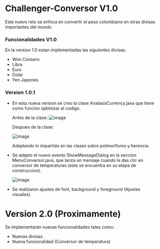 # Challenger-Conversor V1.0
Este nuevo reto se enfoca en convertir el peso colombiano en otras divisas importantes del mundo.

### Funcionalidades V1.0
En la version 1.0 estan implementadas las siguientes divisas:

- Won Coreano
- Libra
- Euro
- Dolar
- Yen Japones

### Version 1.0.1
- En esta nueva version se creo la clase AnalasisCurrency.java que tiene como funcion optimizar el codigo.

  Antes de la clase:
  ![image](https://github.com/blancharamaya/Challenger-Conversor/assets/101838762/a78d87e4-03c0-4e4e-af73-1357a5a2f328)

  Despues de la clase:
  
  ![image](https://github.com/blancharamaya/Challenger-Conversor/assets/101838762/c3d78a41-ce80-4fda-bb92-70c99eac1ef5)
  
  Adaptando lo impartido en las clases sobre polimorfismo y herencia.

- Se adapto el nuevo evento ShowMessageDialog en la seccion MenuConversor.java, que lanza un mensaje cuando le das clic en conversor de temperaturas (este se encuentra en su etapa de construccion).

  ![image](https://github.com/blancharamaya/Challenger-Conversor/assets/101838762/b5771984-90fd-43a7-9782-3b05137b4c74)


- Se realizaron ajustes de font, background y foreground (Ajustes visuales).

  
# Version 2.0 (Proximamente)
Se implementarán nuevas funcionalidades tales como:

- Nuevas divisas.
- Nueva funcionalidad (Conversor de temperatura)
